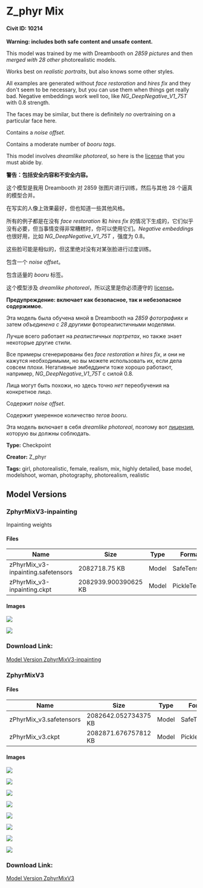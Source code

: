 # Z_phyr Mix

#### Civit ID: 10214

<p><strong>Warning: includes both safe content and unsafe content.</strong></p><p>This model was trained by me with Dreambooth on <em>2859 pictures</em> and then <em>merged with 28 other</em> photorealistic models.</p><p>Works best on <em>realistic portraits</em>, but also knows some other styles.</p><p>All examples are generated without <em>face restoration</em> and <em>hires fix</em> and they don't seem to be necessary, but you can use them when things get really bad. Negative embeddings work well too, like <em>NG_DeepNegative_V1_75T</em> with 0.8 strength.</p><p>The faces may be similar, but there is definitely <em>no</em> overtraining on a particular face here.</p><p>Contains a <em>noise offset.</em></p><p>Contains a moderate number of <em>booru tags</em>.</p><p>This model involves <em>dreamlike photoreal</em>, so here is the <a target="_blank" rel="ugc" href="https://huggingface.co/dreamlike-art/dreamlike-photoreal-2.0/blob/main/LICENSE.md">license</a> that you must abide by.</p><p><strong>警告：包括安全内容和不安全内容。</strong></p><p>这个模型是我用 Dreambooth 对 2859 张图片进行训练，然后与其他 28 个逼真的模型合并。</p><p>在写实的人像上效果最好，但也知道一些其他风格。</p><p>所有的例子都是在没有 <em>face restoration</em> 和 <em>hires fix</em> 的情况下生成的，它们似乎没有必要，但当事情变得非常糟糕时，你可以使用它们。<em>Negative embeddings</em> 也很好用，比如 <em>NG_DeepNegative_V1_75T</em> ，强度为 0.8。</p><p>这些脸可能是相似的，但这里绝对没有对某张脸进行过度训练。</p><p>包含一个 <em>noise offset</em>。</p><p>包含适量的 <em>booru</em> 标签。</p><p>这个模型涉及 <em>dreamlike photoreal</em>，所以这里是你必须遵守的 <a rel="ugc" href="https://huggingface.co/dreamlike-art/dreamlike-photoreal-2.0/blob/main/LICENSE.md">license</a>。</p><p><strong>Предупреждение: включает как безопасное, так и небезопасное содержимое.</strong></p><p>Эта модель была обучена мной в Dreambooth на <em>2859 фотографиях</em> и затем <em>объединена с 28 другими</em> фотореалистичными моделями.</p><p>Лучше всего работает на <em>реалистичных портретах</em>, но также знает некоторые другие стили.</p><p>Все примеры сгенерированы без <em>face restoration</em> и <em>hires fix</em>, и они не кажутся необходимыми, но вы можете использовать их, если дела совсем плохи. Негативные эмбеддинги тоже хорошо работают, например, <em>NG_DeepNegative_V1_75T</em> с силой 0.8.</p><p>Лица могут быть похожи, но здесь точно <em>нет</em> переобучения на конкретное лицо.</p><p>Содержит <em>noise offset</em>.</p><p>Содержит умеренное количество <em>тегов booru</em>.</p><p>Эта модель включает в себя <em>dreamlike photoreal</em>, поэтому вот <a rel="ugc" href="https://huggingface.co/dreamlike-art/dreamlike-photoreal-2.0/blob/main/LICENSE.md">лицензия</a>, которую вы должны соблюдать.</p>

**Type:** Checkpoint

**Creator:** Z_phyr

**Tags:** girl, photorealistic, female, realism, mix, highly detailed, base model, modelshoot, woman, photography, photorealism, realistic

## Model Versions

### ZphyrMixV3-inpainting

<p>Inpainting weights</p>

#### Files

| Name | Size | Type | Format | Download Url | AutoV1 | AutoV2 | SHA256 | CRC32 | BLAKE3 |
| --- | --- | --- | --- | --- | --- | --- | --- | --- | --- |
| zPhyrMix_v3-inpainting.safetensors | 2082718.75 KB | Model | SafeTensor | https://civitai.com/api/download/models/22515 | E2D52D6A | 80F0473532 | 80F0473532459DA9A48B0784154B61BFD08D034FE1D939B714B6B4751AEDCBF7 | 90FF28E1 | 8F84186550672D4B37B489872370F437BE87D55B80ABF1092FF532099E7F5603 |
| zPhyrMix_v3-inpainting.ckpt | 2082939.900390625 KB | Model | PickleTensor | https://civitai.com/api/download/models/22515?type=Model&format=PickleTensor&size=full&fp=fp16 | 4CEFF611 | 4B502A42D1 | 4B502A42D1C43C0E080B76674CAD5126BCB3392057847945047CFEA6955C30FA | 3640AF2A | 467E4026181D01744992F808D7118C4A2B17EF024BB2AB34E12F137F205D71B1 |

#### Images

<p><img src="https://image.civitai.com/xG1nkqKTMzGDvpLrqFT7WA/b94f9b87-2522-4d6c-853a-dc8c70ff8400/width=450/242231.jpeg" /></p>

<p><img src="https://image.civitai.com/xG1nkqKTMzGDvpLrqFT7WA/312d9254-f83e-408c-b5ee-ea6e762b4f00/width=450/242230.jpeg" /></p>

### Download Link:

[Model Version ZphyrMixV3-inpainting](https://civitai.com/api/download/models/22515)

### ZphyrMixV3

<p></p>

#### Files

| Name | Size | Type | Format | Download Url | AutoV1 | AutoV2 | SHA256 | CRC32 | BLAKE3 |
| --- | --- | --- | --- | --- | --- | --- | --- | --- | --- |
| zPhyrMix_v3.safetensors | 2082642.052734375 KB | Model | SafeTensor | https://civitai.com/api/download/models/22022 | 806072A7 | FB3F486E89 | FB3F486E89B99BD6442F9154D389AACDE0973B3A74C310C09BD906371B472769 | 22DCEE1A | 173C6E2171F0FFCD6EB5F30E1DD04AD4564B3CFDD80058788C425D11797859CC |
| zPhyrMix_v3.ckpt | 2082871.676757812 KB | Model | PickleTensor | https://civitai.com/api/download/models/22022?type=Model&format=PickleTensor&size=full&fp=fp16 | C5631EFE | 54C6C1E0F9 | 54C6C1E0F99133091908BEFF64ADCCD48B9069AA73BB0E2799000E2E51D250B8 | F8B3BE79 | 3C81838E153FB0DB2AFB4DFAEEFC78A772A71DAB96A4AD03500B78869DBA4C69 |

#### Images

<p><img src="https://image.civitai.com/xG1nkqKTMzGDvpLrqFT7WA/8d8c2e11-e70c-42fb-2982-9aef28a68100/width=450/235763.jpeg" /></p>

<p><img src="https://image.civitai.com/xG1nkqKTMzGDvpLrqFT7WA/01ebe019-f464-4970-2ba0-6d6a956f6a00/width=450/235762.jpeg" /></p>

<p><img src="https://image.civitai.com/xG1nkqKTMzGDvpLrqFT7WA/83c73996-1523-450b-0865-bf3222735d00/width=450/235761.jpeg" /></p>

<p><img src="https://image.civitai.com/xG1nkqKTMzGDvpLrqFT7WA/cbf9a207-2e42-4f33-34ee-34f654f56200/width=450/235760.jpeg" /></p>

<p><img src="https://image.civitai.com/xG1nkqKTMzGDvpLrqFT7WA/e8bd1fb9-ff76-428b-3bc6-9a07e65ac200/width=450/235759.jpeg" /></p>

<p><img src="https://image.civitai.com/xG1nkqKTMzGDvpLrqFT7WA/390c0586-6f25-4ebb-88c4-5c1d141a8d00/width=450/235758.jpeg" /></p>

<p><img src="https://image.civitai.com/xG1nkqKTMzGDvpLrqFT7WA/9e4f4ff1-9297-4aaa-8ea6-c4edcab39200/width=450/235757.jpeg" /></p>

<p><img src="https://image.civitai.com/xG1nkqKTMzGDvpLrqFT7WA/85b8da2f-8fa7-4385-4ad4-b234fb88d400/width=450/235756.jpeg" /></p>

### Download Link:

[Model Version ZphyrMixV3](https://civitai.com/api/download/models/22022)

